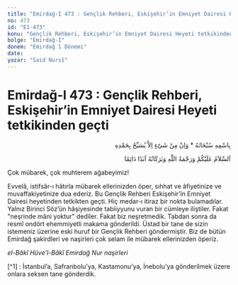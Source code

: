 ```yaml
---
title: "Emirdağ-I 473 : Gençlik Rehberi, Eskişehir’in Emniyet Dairesi Heyeti tetkikinden geçti"
no: 473
id: "E1-473"
konu: "Gençlik Rehberi, Eskişehir’in Emniyet Dairesi Heyeti tetkikinden geçti"
bolge: "Emirdağ-I"
donem: "Emirdağ 1 Dönemi"
date: 
yazar: "Said Nursî"
---
```


# Emirdağ-I 473 : Gençlik Rehberi, Eskişehir’in Emniyet Dairesi Heyeti tetkikinden geçti

<p class="arabic" dir="rtl" title="Meal: “Subhân Allah’ın adıyla” * “Hiçbir şey yoktur ki O'nu hamd ile tesbih etmesin” [İsrâ 17:44]">بِاسْمِهِ سُبْحَانَهُ * وَاِنْ مِنْ شَىْءٍ اِلاَّ يُسَبِّحُ بِحَمْدِهِ</p>

<p class="arabic" dir="rtl" title="Meal: “Allah’ın selâmı, rahmeti ve bereketleri, ebedî ve dâimî olarak üzerinize olsun.”">اَلسَّلاَمُ عَلَيْكُمْ وَرَحْمَةُ اللّٰهِ وَبَرَكَاتُهُ اَبَدًا دَائِمًا</p>

Çok mübarek, çok muhterem ağabeyimiz!

Evvelâ, istifsâr-ı hâtırla mübarek ellerinizden öper, sıhhat ve âfiyetinize ve muvaffakiyetinize dua ederiz. Bu Gençlik Rehberi Eskişehir’in Emniyet Dairesi heyetinden tetkikten geçti. Hiç medar-ı itiraz bir nokta bulamadılar. Yalnız Birinci Söz’ün hâşiyesinde tabiiyyunu vuran bir cümleye iliştiler. Fakat "neşrinde mâni yoktur" dediler. Fakat biz neşretmedik. Tabdan sonra da resmî ondört ehemmiyetli makama gönderildi. Üstad bir tane de sizin istemeniz üzerine eski huruf bir Gençlik Rehberi göndermiştir. Biz de bütün Emirdağ şakirdleri ve naşirleri çok selam ile mübarek ellerinizden öperiz.

*el-Bâkî Hüve’l-Bâkî*
*Emirdağ Nur naşirleri*

[^1] : İstanbul’a, Safranbolu’ya, Kastamonu’ya, İnebolu’ya gönderilmek üzere onlara seksen tane gönderdik.
